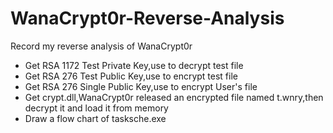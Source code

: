# WanaCrypt0r-Reverse-Analysis
Record my reverse analysis of WanaCrypt0r

- Get RSA 1172 Test Private Key,use to decrypt test file
- Get RSA 276 Test Public Key,use to encrypt test file
- Get RSA 276 Single Public Key,use to encrypt User's file
- Get crypt.dll,WanaCrypt0r released an encrypted file named t.wnry,then decrypt it and load it from memory
- Draw a flow chart of tasksche.exe
